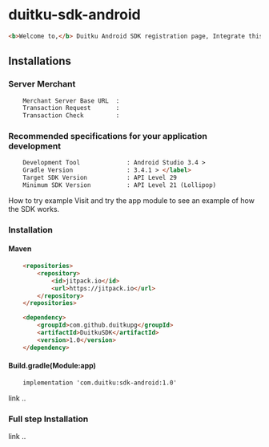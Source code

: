 <h1>duitku-sdk-android</h1>

```html
<b>Welcome to,</b> Duitku Android SDK registration page, Integrate this SDK to start transaction using duitku in your android application.
```

<h2>Installations</h2>

<h3>Server Merchant</h3>


```html
	Merchant Server Base URL  :
	Transaction Request       :
	Transaction Check         :
```



<h3>Recommended specifications for your application development</h3>


```html
	Development Tool       		 : Android Studio 3.4 > 
	Gradle Version         		 : 3.4.1 > </label>
	Target SDK Version     		 : API Level 29 
	Minimum SDK Version   		 : API Level 21 (Lollipop) 
```





How to try example
Visit and try the app module to see an example of how the SDK works.



<h3>Installation</h3>

<h4>Maven</h4>

```html
	<repositories> 
		<repository>
		    <id>jitpack.io</id>
		    <url>https://jitpack.io</url>
		</repository>
	</repositories>
```

```html
	<dependency>
	    <groupId>com.github.duitkupg</groupId>
	    <artifactId>DuitkuSDK</artifactId>
	    <version>1.0</version>
	</dependency>
```

<h4>Build.gradle(Module:app)</h4>

```html
	implementation 'com.duitku:sdk-android:1.0'
```


link ..



<h3>Full step Installation </h3>
link ..

